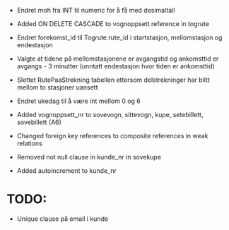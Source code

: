 - Endret moh fra INT til numeric for å få med desimaltall

- Added ON DELETE CASCADE to vognoppsett reference in togrute

- Endret forekomst_id til Togrute.rute_id i startstasjon, mellomstasjon og endestasjon

- Valgte at tidene på mellomstasjonene er avgangstid og ankomsttid er avgangs - 3 minutter (unntatt endestasjon hvor tiden er ankomsttid)

- Slettet RutePaaStrekning tabellen ettersom delstrekninger har blitt mellom to stasjoner uansett

- Endret ukedag til å være int mellom 0 og 6

- Added vognoppsett_nr to sovevogn, sittevogn, kupe, setebillett, sovebillett (A6)

- Changed foreign key references to composite references in weak relations

- Removed not null clause in kunde_nr in sovekupe

- Added autoincrement to kunde_nr

# TODO:
- Unique clause på email i kunde
